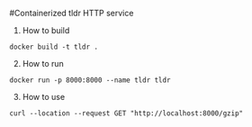 #Containerized tldr HTTP service

1. How to build

`docker build -t tldr .`

2. How to run

`docker run -p 8000:8000 --name tldr tldr`
   
3. How to use

`curl --location --request GET "http://localhost:8000/gzip"`

